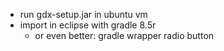 - run gdx-setup.jar in ubuntu vm
- import in eclipse with gradle 8.5r 
    - or even better: gradle wrapper radio button